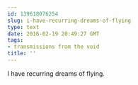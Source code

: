 ```yaml
---
id: 139618076254
slug: i-have-recurring-dreams-of-flying
type: text
date: 2016-02-19 20:49:27 GMT
tags:
- transmissions from the void
title: ''
---
```

I have recurring dreams of flying.